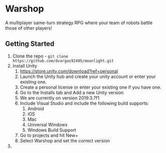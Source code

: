 # Warshop

A multiplayer same-turn strategy RPG where your team of robots battle those of other players!

## Getting Started

1. Clone the repo - `git clone https://github.com/dvargas92495/moonlight.git`
1. Install Unity
    1. https://store.unity.com/download?ref=personal
    1. Launch the Unity hub and create your unity account or enter your existing one.
    1. Create a personal license or enter your existing one if you have one.
    1. Go to the Installs tab and Add a new Unity version
    1. We are currently on version 2019.3.7f1
    1. Include Visual Studio and include the following build supports:
        1. Android
        1. iOS
        1. Mac
        1. Universal Windows
        1. Windows Build Support
    1. Go to projects and hit New+
    1. Select Warshop and set the correct version
1. 